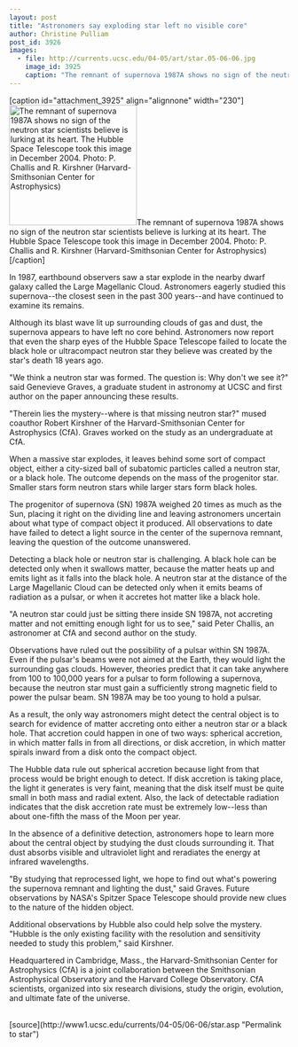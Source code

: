```yaml
---
layout: post
title: "Astronomers say exploding star left no visible core"
author: Christine Pulliam
post_id: 3926
images:
  - file: http://currents.ucsc.edu/04-05/art/star.05-06-06.jpg
    image_id: 3925
    caption: "The remnant of supernova 1987A shows no sign of the neutron star scientists believe is lurking at its heart. The Hubble Space Telescope took this image in December 2004. Photo: P. Challis and R. Kirshner (Harvard-Smithsonian Center for Astrophysics)"
---
```


[caption id="attachment_3925" align="alignnone" width="230"]<a href="http://localhost/mysite/wp-content/uploads/2005/06/star.05-06-06.jpg"><img class="size-full wp-image-3925" src="http://localhost/mysite/wp-content/uploads/2005/06/star.05-06-06.jpg" alt="The remnant of supernova 1987A shows no sign of the neutron star scientists believe is lurking at its heart. The Hubble Space Telescope took this image in December 2004. Photo: P. Challis and R. Kirshner (Harvard-Smithsonian Center for Astrophysics)" width="230" height="217" /></a>The remnant of supernova 1987A shows no sign of the neutron star scientists believe is lurking at its heart. The Hubble Space Telescope took this image in December 2004. Photo: P. Challis and R. Kirshner (Harvard-Smithsonian Center for Astrophysics)[/caption]
<a name="content" id="content"></a>
<p>
  In 1987, earthbound observers saw a star explode in the nearby dwarf galaxy called the Large Magellanic Cloud. Astronomers eagerly studied this supernova--the closest seen in the past 300 years--and have continued to examine its remains.
</p>
<p>
  Although its blast wave lit up surrounding clouds of gas and dust, the supernova appears to have left no core behind. Astronomers now report that even the sharp eyes of the Hubble Space Telescope failed to locate the black hole or ultracompact neutron star they believe was created by the star's death 18 years ago.<br>
</p>
<p>
  "We think a neutron star was formed. The question is: Why don't we see it?" said Genevieve Graves, a graduate student in astronomy at UCSC and first author on the paper announcing these results.<br>
</p>
<p>
  "Therein lies the mystery--where is that missing neutron star?" mused coauthor Robert Kirshner of the Harvard-Smithsonian Center for Astrophysics (CfA). Graves worked on the study as an undergraduate at CfA.<br>
</p>
<p>
  When a massive star explodes, it leaves behind some sort of compact object, either a city-sized ball of subatomic particles called a neutron star, or a black hole. The outcome depends on the mass of the progenitor star. Smaller stars form neutron stars while larger stars form black holes.<br>
</p>
<p>
  The progenitor of supernova (SN) 1987A weighed 20 times as much as the Sun, placing it right on the dividing line and leaving astronomers uncertain about what type of compact object it produced. All observations to date have failed to detect a light source in the center of the supernova remnant, leaving the question of the outcome unanswered.<br>
</p>
<p>
  Detecting a black hole or neutron star is challenging. A black hole can be detected only when it swallows matter, because the matter heats up and emits light as it falls into the black hole. A neutron star at the distance of the Large Magellanic Cloud can be detected only when it emits beams of radiation as a pulsar, or when it accretes hot matter like a black hole.<br>
</p>
<p>
  "A neutron star could just be sitting there inside SN 1987A, not accreting matter and not emitting enough light for us to see," said Peter Challis, an astronomer at CfA and second author on the study.<br>
</p>
<p>
  Observations have ruled out the possibility of a pulsar within SN 1987A. Even if the pulsar's beams were not aimed at the Earth, they would light the surrounding gas clouds. However, theories predict that it can take anywhere from 100 to 100,000 years for a pulsar to form following a supernova, because the neutron star must gain a sufficiently strong magnetic field to power the pulsar beam. SN 1987A may be too young to hold a pulsar.<br>
</p>
<p>
  As a result, the only way astronomers might detect the central object is to search for evidence of matter accreting onto either a neutron star or a black hole. That accretion could happen in one of two ways: spherical accretion, in which matter falls in from all directions, or disk accretion, in which matter spirals inward from a disk onto the compact object.<br>
</p>
<p>
  The Hubble data rule out spherical accretion because light from that process would be bright enough to detect. If disk accretion is taking place, the light it generates is very faint, meaning that the disk itself must be quite small in both mass and radial extent. Also, the lack of detectable radiation indicates that the disk accretion rate must be extremely low--less than about one-fifth the mass of the Moon per year.<br>
</p>
<p>
  In the absence of a definitive detection, astronomers hope to learn more about the central object by studying the dust clouds surrounding it. That dust absorbs visible and ultraviolet light and reradiates the energy at infrared wavelengths.<br>
</p>
<p>
  "By studying that reprocessed light, we hope to find out what's powering the supernova remnant and lighting the dust," said Graves. Future observations by NASA's Spitzer Space Telescope should provide new clues to the nature of the hidden object.<br>
</p>
<p>
  Additional observations by Hubble also could help solve the mystery. "Hubble is the only existing facility with the resolution and sensitivity needed to study this problem," said Kirshner.<br>
</p>
<p>
  Headquartered in Cambridge, Mass., the Harvard-Smithsonian Center for Astrophysics (CfA) is a joint collaboration between the Smithsonian Astrophysical Observatory and the Harvard College Observatory. CfA scientists, organized into six research divisions, study the origin, evolution, and ultimate fate of the universe.<br>
  <br>
</p>
[source](http://www1.ucsc.edu/currents/04-05/06-06/star.asp "Permalink to star")
